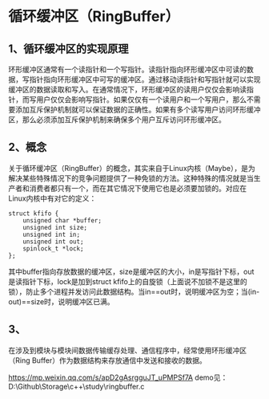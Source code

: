 # 循环缓冲区（RingBuffer）

## 1、循环缓冲区的实现原理
环形缓冲区通常有一个读指针和一个写指针。读指针指向环形缓冲区中可读的数据，写指针指向环形缓冲区中可写的缓冲区。通过移动读指针和写指针就可以实现缓冲区的数据读取和写入。在通常情况下，环形缓冲区的读用户仅仅会影响读指针，而写用户仅仅会影响写指针。如果仅仅有一个读用户和一个写用户，那么不需要添加互斥保护机制就可以保证数据的正确性。如果有多个读写用户访问环形缓冲区，那么必须添加互斥保护机制来确保多个用户互斥访问环形缓冲区。

## 2、概念
关于循环缓冲区（RingBuffer）的概念，其实来自于Linux内核（Maybe），是为解决某些特殊情况下的竞争问题提供了一种免锁的方法。这种特殊的情况就是当生产者和消费者都只有一个，而在其它情况下使用它也是必须要加锁的。对应在Linux内核中有对它的定义：
```
struct kfifo {
	unsigned char *buffer;
	unsigned int size;
	unsigned int in;
	unsigned int out;
	spinlock_t *lock;
};
```
其中buffer指向存放数据的缓冲区，size是缓冲区的大小，in是写指针下标，out是读指针下标，lock是加到struct kfifo上的自旋锁（上面说不加锁不是这里的锁），防止多个进程并发访问此数据结构。当in==out时，说明缓冲区为空；当(in-out)==size时，说明缓冲区已满。

## 3、
在涉及到模块与模块间数据传输缓存处理、通信程序中，经常使用环形缓冲区（Ring Buffer）作为数据结构来存放通信中发送和接收的数据。

https://mp.weixin.qq.com/s/apD2gAsrgguJT_uPMPSf7A
demo见：D:\Github\Storage\c++\study\ringbuffer.c